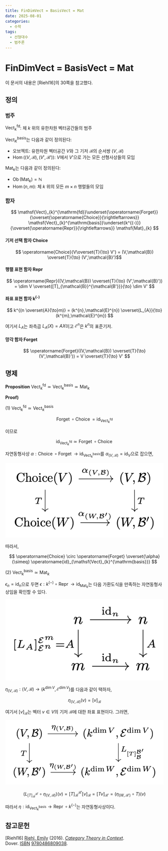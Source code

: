 ```yaml
---
title: FinDimVect = BasisVect = Mat
date: 2025-08-01
categories:
  - 수학
tags:
  - 선형대수
  - 범주론
---
```

# FinDimVect = BasisVect = Mat

이 문서의 내용은 \[Riehl16\]의 30쪽을 참고했다.

## 정의

### 범주

${ \mathsf{Vect}^{\mathrm{fd}}_{k} }$: 체 ${ k }$ 위의 유한차원 벡터공간들의 범주

${ \mathsf{Vect}^{\mathrm{basis}}_{K} }$는 다음과 같이 정의된다:

- 오브젝트: 유한차원 벡터공간 ${ V }$와 그 기저 ${ \mathcal{B} }$의 순서쌍 ${ (V,\mathcal{B}) }$
- ${ \operatorname{Hom}\left( \left( V,\mathcal{B} \right),\left( V',\mathcal{B'} \right) \right) }$: ${ V }$에서 ${ V' }$으로 가는 모든 선형사상들의 모임

${ \mathsf{Mat}_{k} }$는 다음과 같이 정의된다:

- ${ \operatorname{Ob}(\mathsf{Mat}_{k}) = \mathbb{N} }$
- ${ \operatorname{Hom}(n,m) }$: 체 ${ k }$ 위의 모든 ${ m\times n }$ 행렬들의 모임

### 함자

$$ \mathsf{Vect}_{k}^{\mathrm{fd}}\underset{\operatorname{Forget}}{\overset{\operatorname{Choice}}{\rightleftarrows}} \mathsf{Vect}_{k}^{\mathrm{basis}}\underset{k^{(-)}}{\overset{\operatorname{Repr}}{\rightleftarrows}} \mathsf{Mat}_{k} $$

#### 기저 선택 함자 Choice

$$ \operatorname{Choice}(V\overset{T}{\to} V') = (V,\mathcal{B}) \overset{T}{\to} (V',\mathcal{B}')$$

#### 행렬 표현 함자 Repr

$$ \operatorname{Repr}((V,\mathcal{B}) \overset{T}{\to} (V',\mathcal{B}')) = \dim V \overset{[T]_{\mathcal{B}}^{\mathcal{B'}}}{\to} \dim V' $$

#### 좌표 표현 함자 k<sup>(-)</sup>

$$ k^{(n \overset{A}{\to}m)} = (k^{n},\mathcal{E}^{n}) \overset{L_{A}}{\to} (k^{m},\mathcal{E}^{m}) $$

여기서 ${ L_{A} }$는 좌측곱 ${ L_{A}(X) = AX }$이고 ${ \mathcal{E}^{n} }$은 ${ k^{n} }$의 표준기저.

#### 망각 함자 Forget

$$ \operatorname{Forget}((V,\mathcal{B}) \overset{T}{\to} (V',\mathcal{B}')) = V \overset{T}{\to} V' $$

## 명제

**Proposition** ${ \mathsf{Vect}_{k}^{\mathrm{fd}} \simeq \mathsf{Vect}_{k}^{\mathrm{basis}} \simeq \mathsf{Mat}_{k} }$

**Proof)**

(1) ${ \mathsf{Vect}_{k}^{\mathrm{fd}} \simeq \mathsf{Vect}_{k}^{\mathrm{basis}} }$

$$ \operatorname{Forget} \circ \operatorname{Choice} = \operatorname{id}_{\mathsf{Vect}_{k}^{\mathrm{fd}}} $$

이므로

$$ \operatorname{id}_{\mathsf{Vect}_{k}^{\mathrm{fd}}} \simeq \operatorname{Forget} \circ \operatorname{Choice}  $$

자연동형사상 ${ \alpha: \operatorname{Choice} \circ\operatorname{Forget} \to\operatorname{id}_{\mathsf{Vect}_{k}^{{\mathrm{basis}}}}}$를 ${ \alpha_{(V,\mathcal{B})} = \operatorname{id}_{V} }$으로 잡으면,

![alpha|center|400](cd1.png)

따라서,

$$ \operatorname{Choice} \circ \operatorname{Forget} \overset{\alpha}{\simeq} \operatorname{id}_{\mathsf{Vect}_{k}^{\mathrm{basis}}}  $$

(2) ${ \mathsf{Vect}_{k}^{\mathrm{basis}} \simeq \mathsf{Mat}_{k} }$

${\epsilon_{n} =  \operatorname{id}_{n} }$으로 두면 ${ \epsilon: k^{(-)} \circ \operatorname{Repr} \to \operatorname{id}_{\mathsf{Mat}_{k}} }$는 다음 가환도식을 만족하는 자연동형사상임을 확인할 수 있다.

![epsilon|center|400](cd2.png)

${ \eta_{(V,\mathcal{B)}}: (V,\mathcal{B}) \to (k^{\dim V},\mathcal{E}^{\dim V}) }$를 다음과 같이 택하자,

$$ \eta_{(V,\mathcal{B})}(v) = \left[ v \right]_{\mathcal{\mathcal{B}}} $$

여기서 ${ \left[ v \right]_{\mathcal{B}} }$는 벡터 ${ v \in V}$의 기저 ${ \mathcal{B} }$에 대한 좌표 표현이다. 그러면,

![eta|center|400](cd3.png)

$$ \left(L_{[T]_{\mathcal{B}}^{\mathcal{B}'}} \circ \eta_{(V,\mathcal{B})}\right)\left( v \right) = [T]_{\mathcal{B}}^{\mathcal{B'}} [v]_{\mathcal{B}} = [Tv]_{\mathcal{B}'} = \left( \eta_{(W,\mathcal{B}')} \circ T \right)\left( v \right) $$

따라서 ${ \eta : \operatorname{id}_{\mathsf{Vect}_{k}^{\mathrm{basis}}} \to \operatorname{Repr} \circ k^{(-)} }$는 자연동형사상이다.

## 참고문헌

\[Riehl16\] [Riehl, Emily](https://en.wikipedia.org/wiki/Emily_Riehl "Emily Riehl") (2016). [_Category Theory in Context_](https://books.google.com/books?id=6B9MDgAAQBAJ). Dover. [ISBN](https://en.wikipedia.org/wiki/ISBN_\(identifier\) "ISBN (identifier)") [9780486809038](https://en.wikipedia.org/wiki/Special:BookSources/9780486809038 "Special:BookSources/9780486809038").